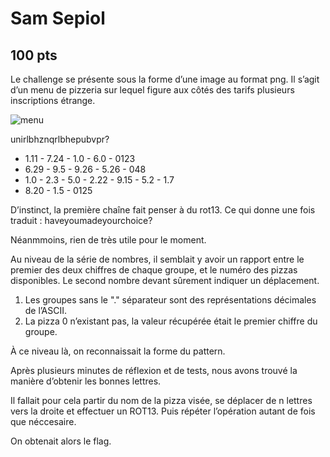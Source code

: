 # Sam Sepiol
## 100 pts

Le challenge se présente sous la forme d’une image au format png.
Il s’agit d’un menu de pizzeria sur lequel figure aux côtés des tarifs plusieurs inscriptions étrange.

![menu](/Grehack-16/Crypto/100/Images/menu.png )

unirlbhznqrlbhepubvpr?

* 1.11 - 7.24 - 1.0 - 6.0 - 0123
* 6.29 - 9.5 - 9.26 - 5.26 - 048
* 1.0 - 2.3 - 5.0 - 2.22 - 9.15 - 5.2 - 1.7
* 8.20 - 1.5 - 0125


D’instinct, la première chaîne fait penser à du rot13. Ce qui donne une fois traduit : haveyoumadeyourchoice?

Néanmmoins, rien de très utile pour le moment.

Au niveau de la série de nombres, il semblait y avoir un rapport entre le premier des deux chiffres de chaque groupe, et le numéro des pizzas disponibles. Le second nombre devant sûrement indiquer un déplacement.

1. Les groupes sans le "." séparateur sont des représentations décimales de l’ASCII. 
2. La pizza 0 n’existant pas, la valeur récupérée était le premier chiffre du groupe.

À ce niveau là, on reconnaissait la forme du pattern.

Après plusieurs minutes de réflexion et de tests, nous avons trouvé la manière d’obtenir les bonnes lettres.

Il fallait pour cela partir du nom de la pizza visée, se déplacer de n lettres vers la droite et effectuer un ROT13. Puis répéter l’opération autant de fois que néccesaire. 

On obtenait alors le flag.






